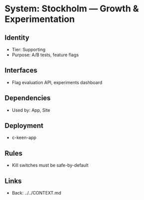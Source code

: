 # System: Stockholm — Growth & Experimentation
## Identity
- Tier: Supporting
- Purpose: A/B tests, feature flags
## Interfaces
- Flag evaluation API, experiments dashboard
## Dependencies
- Used by: App, Site
## Deployment
- c-keen-app
## Rules
- Kill switches must be safe-by-default
## Links
- Back: ../../CONTEXT.md
